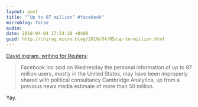 ```yaml
---
layout: post
title: "‘Up to 87 million’ #facebook"
microblog: false
audio: 
date: 2018-04-04 17:54:38 +0400
guid: http://chirag.micro.blog/2018/04/05/up-to-million.html
---
```

[David Ingram, writing for Reuters](https://www.reuters.com/article/us-facebook-privacy/facebook-says-data-leak-hits-87-million-users-widening-privacy-scandal-idUSKCN1HB2CM):

> Facebook Inc said on Wednesday the personal information of up to 87 million users, mostly in the United States, may have been improperly shared with political consultancy Cambridge Analytica, up from a previous news media estimate of more than 50 million.

Yay.
